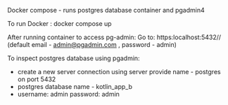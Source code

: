 
Docker compose - runs postgres database container and pgadmin4

To run Docker :
   docker compose up 

After running container to access pg-admin: Go to:
 https:localhost:5432//
 (default email - admin@pgadmin.com , password - admin)

 To inspect postgres database using pgadmin:
  - create a new server connection using server provide name - postgres on port 5432
  - postgres database name - kotlin_app_b
  - username: admin password: admin